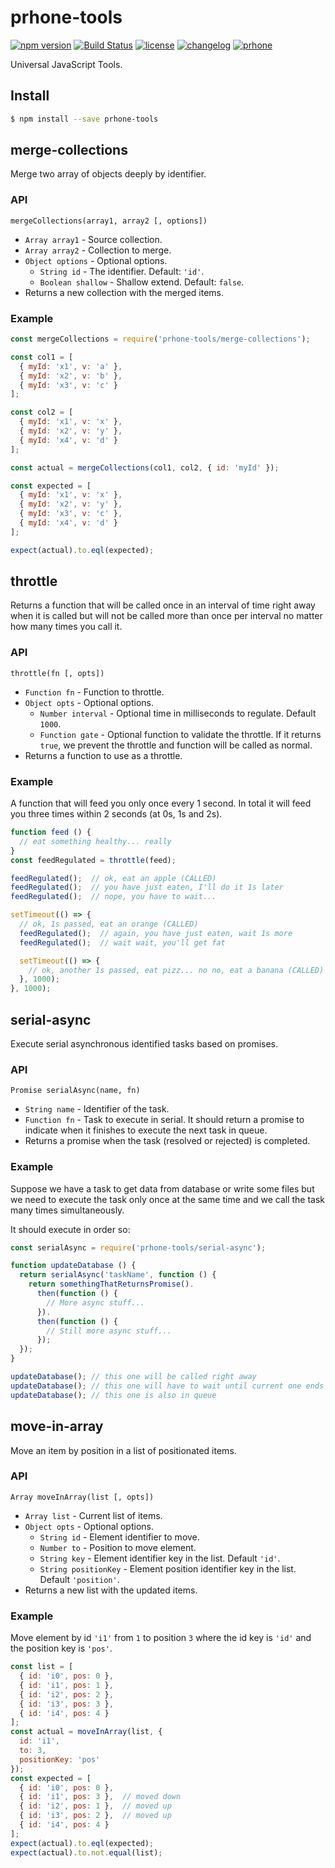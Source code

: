 # prhone-tools

[![npm version](https://badge.fury.io/js/prhone-tools.svg)](https://badge.fury.io/js/prhone-tools)
[![Build Status](https://travis-ci.org/romelperez/prhone-tools.svg?branch=master)](https://travis-ci.org/romelperez/prhone-tools)
[![license](https://img.shields.io/github/license/romelperez/prhone-tools.svg?maxAge=2592000)](./LICENSE)
[![changelog](https://img.shields.io/badge/changelog-md-007ec6.svg)](./CHANGELOG.md)
[![prhone](https://img.shields.io/badge/prhone-project-1b38a9.svg)](http://romelperez.com)

Universal JavaScript Tools.

## Install

```bash
$ npm install --save prhone-tools
```

## merge-collections

Merge two array of objects deeply by identifier.

### API

`mergeCollections(array1, array2 [, options])`

- `Array array1` - Source collection.
- `Array array2` - Collection to merge.
- `Object options` - Optional options.
  - `String id` - The identifier. Default: `'id'`.
  - `Boolean shallow` - Shallow extend. Default: `false`.
- Returns a new collection with the merged items.

### Example

```js
const mergeCollections = require('prhone-tools/merge-collections');

const col1 = [
  { myId: 'x1', v: 'a' },
  { myId: 'x2', v: 'b' },
  { myId: 'x3', v: 'c' }
];

const col2 = [
  { myId: 'x1', v: 'x' },
  { myId: 'x2', v: 'y' },
  { myId: 'x4', v: 'd' }
];

const actual = mergeCollections(col1, col2, { id: 'myId' });

const expected = [
  { myId: 'x1', v: 'x' },
  { myId: 'x2', v: 'y' },
  { myId: 'x3', v: 'c' },
  { myId: 'x4', v: 'd' }
];

expect(actual).to.eql(expected);
```

## throttle

Returns a function that will be called once in an interval of time right away when it is called
but will not be called more than once per interval no matter how many times you call it.

### API

`throttle(fn [, opts])`

- `Function fn` - Function to throttle.
- `Object opts` - Optional options.
  - `Number interval` - Optional time in milliseconds to regulate. Default `1000`.
  - `Function gate` - Optional function to validate the throttle. If it returns `true`, we prevent the throttle and function will be called as normal.
- Returns a function to use as a throttle.

### Example

A function that will feed you only once every 1 second. In total it will feed you
three times within 2 seconds (at 0s, 1s and 2s).

```js
function feed () {
  // eat something healthy... really
}
const feedRegulated = throttle(feed);

feedRegulated();  // ok, eat an apple (CALLED)
feedRegulated();  // you have just eaten, I'll do it 1s later
feedRegulated();  // nope, you have to wait...

setTimeout(() => {
  // ok, 1s passed, eat an orange (CALLED)
  feedRegulated();  // again, you have just eaten, wait 1s more
  feedRegulated();  // wait wait, you'll get fat

  setTimeout(() => {
    // ok, another 1s passed, eat pizz... no no, eat a banana (CALLED)
  }, 1000);
}, 1000);
```

## serial-async

Execute serial asynchronous identified tasks based on promises.

### API

`Promise serialAsync(name, fn)`

- `String name` - Identifier of the task.
- `Function fn` - Task to execute in serial. It should return a promise to indicate
when it finishes to execute the next task in queue.
- Returns a promise when the task (resolved or rejected) is completed.

### Example

Suppose we have a task to get data from database or write some files but we
need to execute the task only once at the same time and we call the task
many times simultaneously.

It should execute in order so:

```js
const serialAsync = require('prhone-tools/serial-async');

function updateDatabase () {
  return serialAsync('taskName', function () {
    return somethingThatReturnsPromise().
      then(function () {
        // More async stuff...
      }).
      then(function () {
        // Still more async stuff...
      });
  });
}

updateDatabase(); // this one will be called right away
updateDatabase(); // this one will have to wait until current one ends
updateDatabase(); // this one is also in queue
```

## move-in-array

Move an item by position in a list of positionated items.

### API

`Array moveInArray(list [, opts])`

- `Array list` - Current list of items.
- `Object opts` - Optional options.
  - `String id` - Element identifier to move.
  - `Number to` - Position to move element.
  - `String key` - Element identifier key in the list. Default `'id'`.
  - `String positionKey` - Element position identifier key in the list. Default `'position'`.
- Returns a new list with the updated items.

### Example

Move element by id `'i1'` from `1` to position `3` where the id key is `'id'` and
the position key is `'pos'`.

```js
const list = [
  { id: 'i0', pos: 0 },
  { id: 'i1', pos: 1 },
  { id: 'i2', pos: 2 },
  { id: 'i3', pos: 3 },
  { id: 'i4', pos: 4 }
];
const actual = moveInArray(list, {
  id: 'i1',
  to: 3,
  positionKey: 'pos'
});
const expected = [
  { id: 'i0', pos: 0 },
  { id: 'i1', pos: 3 },  // moved down
  { id: 'i2', pos: 1 },  // moved up
  { id: 'i3', pos: 2 },  // moved up
  { id: 'i4', pos: 4 }
];
expect(actual).to.eql(expected);
expect(actual).to.not.equal(list);
```

